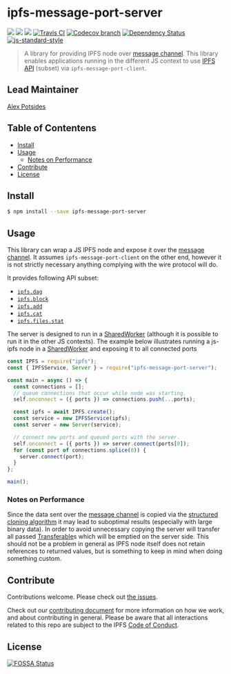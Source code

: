 # ipfs-message-port-server <!-- omit in toc -->

[![](https://img.shields.io/badge/made%20by-Protocol%20Labs-blue.svg?style=flat-square)](http://protocol.ai)
[![](https://img.shields.io/badge/project-IPFS-blue.svg?style=flat-square)](http://ipfs.io/)
[![](https://img.shields.io/badge/freenode-%23ipfs-blue.svg?style=flat-square)](http://webchat.freenode.net/?channels=%23ipfs)
[![Travis CI](https://flat.badgen.net/travis/ipfs/js-ipfs)](https://travis-ci.com/ipfs/js-ipfs)
[![Codecov branch](https://img.shields.io/codecov/c/github/ipfs/js-ipfs/master.svg?style=flat-square)](https://codecov.io/gh/ipfs/js-ipfs)
[![Dependency Status](https://david-dm.org/ipfs/js-ipfs/status.svg?path=packages/ipfs-message-port-server)](https://david-dm.org/ipfs/js-ipfs?path=packages/ipfs-message-port-server)
[![js-standard-style](https://img.shields.io/badge/code%20style-standard-brightgreen.svg?style=flat-square)](https://github.com/feross/standard)

> A library for providing IPFS node over [message channel][message channel].
> This library enables applications running in the different JS context to use
> [IPFS API](https://github.com/ipfs/js-ipfs/tree/master/docs/core-api) (subset)
> via `ipfs-message-port-client`.

## Lead Maintainer <!-- omit in toc -->

[Alex Potsides](https://github.com/achingbrain)

## Table of Contentens <!-- omit in toc -->

- [Install](#install)
- [Usage](#usage)
  - [Notes on Performance](#notes-on-performance)
- [Contribute](#contribute)
- [License](#license)

## Install

```bash
$ npm install --save ipfs-message-port-server
```

## Usage

This library can wrap a JS IPFS node and expose it over the
[message channel][message channel]. It assumes `ipfs-message-port-client` on the
other end, however it is not strictly necessary anything complying with the wire
protocol will do.

It provides following API subset:

- [`ipfs.dag`](https://github.com/ipfs/js-ipfs/blob/master/docs/core-api/DAG.md)
- [`ipfs.block`](https://github.com/ipfs/js-ipfs/blob/master/docs/core-api/BLOCK.md)
- [`ipfs.add`](https://github.com/ipfs/js-ipfs/blob/master/docs/core-api/FILES.md#ipfsadddata-options)
- [`ipfs.cat`](https://github.com/ipfs/js-ipfs/blob/master/docs/core-api/FILES.md#ipfscatipfspath-options)
- [`ipfs.files.stat`](https://github.com/ipfs/js-ipfs/blob/master/docs/core-api/FILES.md#ipfsfilesstatpath-options)

The server is designed to run in a [SharedWorker][SharedWorker] (although it is
possible to run it in the other JS contexts). The example below illustrates
running a js-ipfs node in a [SharedWorker][SharedWorker] and exposing it to all
connected ports

```js
const IPFS = require("ipfs");
const { IPFSService, Server } = require("ipfs-message-port-server");

const main = async () => {
  const connections = [];
  // queue connections that occur while node was starting.
  self.onconnect = ({ ports }) => connections.push(...ports);

  const ipfs = await IPFS.create();
  const service = new IPFSService(ipfs);
  const server = new Server(service);

  // connect new ports and queued ports with the server.
  self.onconnect = ({ ports }) => server.connect(ports[0]);
  for (const port of connections.splice(0)) {
    server.connect(port);
  }
};

main();
```

### Notes on Performance

Since the data sent over the [message channel][message channel] is copied via
the [structured cloning algorithm][structured cloning algorithm] it may lead to
suboptimal results (especially with large binary data). In order to avoid
unnecessary copying the server will transfer all passed
[Transferable][Transferable]s which will be emptied on the server side. This
should not be a problem in general as IPFS node itself does not retain
references to returned values, but is something to keep in mind when doing
something custom.

[message channel]: https://developer.mozilla.org/en-US/docs/Web/API/MessageChannel
[SharedWorker]: https://developer.mozilla.org/en-US/docs/Web/API/SharedWorker
[`MessagePort`]: https://developer.mozilla.org/en-US/docs/Web/API/MessagePort
[structured cloning algorithm]: https://developer.mozilla.org/en-US/docs/Web/API/Web_Workers_API/Structured_clone_algorithm
[Transferable]: https://developer.mozilla.org/en-US/docs/Web/API/Transferable
[Blob]: https://developer.mozilla.org/en-US/docs/Web/API/Blob/Blob
[File]: https://developer.mozilla.org/en-US/docs/Web/API/File

## Contribute

Contributions welcome. Please check out
[the issues](https://github.com/ipfs/js-ipfs/issues).

Check out our
[contributing document](https://github.com/ipfs/community/blob/master/CONTRIBUTING_JS.md)
for more information on how we work, and about contributing in general. Please
be aware that all interactions related to this repo are subject to the IPFS
[Code of Conduct](https://github.com/ipfs/community/blob/master/code-of-conduct.md).

## License

[![FOSSA Status](https://app.fossa.io/api/projects/git%2Bgithub.com%2Fipfs%2Fjs-ipfs.svg?type=large)](https://app.fossa.io/projects/git%2Bgithub.com%2Fipfs%2Fjs-ipfs?ref=badge_large)
